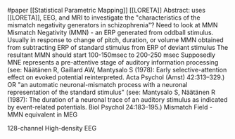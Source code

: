 #paper
[[Statistical Parametric Mapping]]
[[LORETA]]
Abstract: uses [[LORETA]], EEG, and MRI to investigate the "characteristics of the mismatch negativity generators in schizophrenia"? Need to look at MMN
Mismatch Negativity (MMN) - an ERP generated from oddball stimulus. Usually in response to change of pitch, duration, or volume
MMN obtained from subtracting ERP of standard stimulus from ERP of deviant stimulus
The resultant MMN should start 100-150msec to 200-250 msec
Supposedly MNE represents a pre-attentive stage of auditory information processing (see: Näätänen R, Gaillard AW, Mantysalo S (1978): Early selective-attention effect on evoked potential reinterpreted. Acta Psychol (Amst) 42:313–329.)
OR
"an automatic neuronal-mismatch process with a neuronal representation of the standard stimulus" (see: Mantysalo S, Näätänen R (1987): The duration of a neuronal trace of an auditory stimulus as indicated by event-related potentials. Biol Psychol 24:183–195.)
Mismatch Field - MMN equivalent in MEG

128-channel High-density EEG
